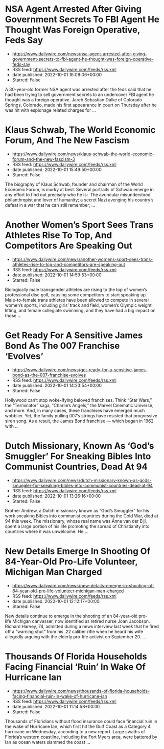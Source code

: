 # NSA Agent Arrested After Giving Government Secrets To FBI Agent He Thought Was Foreign Operative, Feds Say
 - https://www.dailywire.com/news/nsa-agent-arrested-after-giving-government-secrets-to-fbi-agent-he-thought-was-foreign-operative-feds-say
 - RSS feed: https://www.dailywire.com/feeds/rss.xml
 - date published: 2022-10-01 16:08:06+00:00
 - Starred: False

A 30-year-old former NSA agent was arrested after the feds said that he had been trying to sell government secrets to an undercover FBI agent he thought was a foreign operative. Jareh Sebastian Dalke of Colorado Springs, Colorado, made his first appearance in court on Thursday after he was hit with espionage related charges for ...

# Klaus Schwab, The World Economic Forum, And The New Fascism
 - https://www.dailywire.com/news/klaus-schwab-the-world-economic-forum-and-the-new-fascism-3
 - RSS feed: https://www.dailywire.com/feeds/rss.xml
 - date published: 2022-10-01 15:49:50+00:00
 - Starred: False

The biography of Klaus Schwab, founder and chairman of the World Economic Forum, is murky at best. Several portraits of Schwab emerge in any effort to find out precisely who he is:  The avuncular misunderstood philanthropist and lover of humanity; a secret Nazi avenging his country’s defeat in a war that he can still remember; ...

# Another Women’s Sport Sees Trans Athletes Rise To Top, And Competitors Are Speaking Out
 - https://www.dailywire.com/news/another-womens-sport-sees-trans-athletes-rise-to-top-and-competitors-are-speaking-out
 - RSS feed: https://www.dailywire.com/feeds/rss.xml
 - date published: 2022-10-01 14:59:53+00:00
 - Starred: False

Biologically male transgender athletes are rising to the top of women&#8217;s professional disc golf, causing some competitors to start speaking up. Male-to-female trans athletes have been allowed to compete in several women&#8217;s sports, including girls&#8217; track and field, women&#8217;s Olympic weight lifting, and female collegiate swimming, and they have had a big impact on those ...

# Get Ready For A Sensitive James Bond As The 007 Franchise ‘Evolves’
 - https://www.dailywire.com/news/get-ready-for-a-sensitive-james-bond-as-the-007-franchise-evolves
 - RSS feed: https://www.dailywire.com/feeds/rss.xml
 - date published: 2022-10-01 14:23:54+00:00
 - Starred: False

Hollywood can’t stop woke-ifying beloved franchises. Think “Star Wars,” the “Terminator” saga, “Charlie’s Angels,” the Marvel Cinematic Universe, and more. And, in many cases, these franchises have emerged much wobblier. Yet, the family pulling 007’s strings have resisted that progressive siren song. As a result, the James Bond franchise — which began in 1962 with ...

# Dutch Missionary, Known As ‘God’s Smuggler’ For Sneaking Bibles Into Communist Countries, Dead At 94
 - https://www.dailywire.com/news/dutch-missionary-known-as-gods-smuggler-for-sneaking-bibles-into-communist-countries-dead-at-94
 - RSS feed: https://www.dailywire.com/feeds/rss.xml
 - date published: 2022-10-01 13:26:16+00:00
 - Starred: False

Brother Andrew, a Dutch missionary known as “God’s Smuggler” for his work sneaking Bibles into communist countries during the Cold War, died at 94 this week. The missionary, whose real name was Anne van der Bijl, spent a large portion of his life promoting the spread of Christianity into countries where it was unwelcome. He ...

# New Details Emerge In Shooting Of 84-Year-Old Pro-Life Volunteer, Michigan Man Charged
 - https://www.dailywire.com/news/new-details-emerge-in-shooting-of-84-year-old-pro-life-volunteer-michigan-man-charged
 - RSS feed: https://www.dailywire.com/feeds/rss.xml
 - date published: 2022-10-01 12:12:17+00:00
 - Starred: False

New details continue to emerge in the shooting of an 84-year-old pro-life Michigan canvasser, now identified as retired nurse Joan Jacobson. Richard Harvey, 74, admitted during a news interview last week that he fired off a &#8220;warning shot&#8221; from his .22 caliber rifle when he heard his wife allegedly arguing with the elderly pro-life activist on September 20. ...

# Thousands Of Florida Households Facing Financial ‘Ruin’ In Wake Of Hurricane Ian
 - https://www.dailywire.com/news/thousands-of-florida-households-facing-financial-ruin-in-wake-of-hurricane-ian
 - RSS feed: https://www.dailywire.com/feeds/rss.xml
 - date published: 2022-10-01 11:14:58+00:00
 - Starred: False

Thousands of Floridians without flood insurance could face financial ruin in the wake of Hurricane Ian, which first hit the Gulf Coast as a Category 4 hurricane on Wednesday, according to a new report. Large swaths of Florida’s western coastline, including the Fort Myers area, were battered by Ian as ocean waters slammed the coast ...
